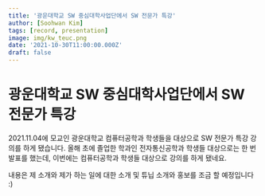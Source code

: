 ```yaml
---
title: '광운대학교 SW 중심대학사업단에서 SW 전문가 특강'
author: [Soohwan Kim]
tags: [record, presentation]
image: img/kw_teuc.png
date: '2021-10-30T11:00:00.000Z'
draft: false
---
```


# 광운대학교 SW 중심대학사업단에서 SW 전문가 특강
  
2021.11.04에 모교인 광운대학교 컴퓨터공학과 학생들을 대상으로 SW 전문가 특강 강의를 하게 됐습니다. 
올해 초에 졸업한 학과인 전자통신공학과 학생들 대상으로는 한 번 발표를 했는데, 이번에는 컴퓨터공학과 학생들 대상으로 강의를 하게 됐네요.  
  
내용은 제 소개와 제가 하는 일에 대한 소개 및 튜닙 소개와 홍보를 조금 할 예정입니다 :)
  